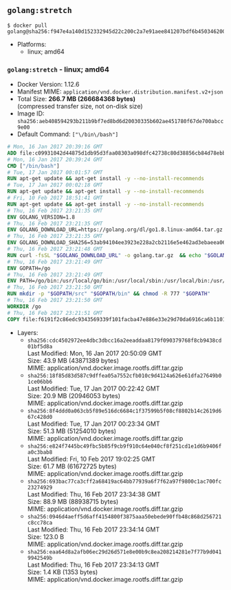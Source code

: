 ## `golang:stretch`

```console
$ docker pull golang@sha256:f947e4a140d152332945d22c200c2a7e91aee841207bdf6b4503462007979ad2
```

-	Platforms:
	-	linux; amd64

### `golang:stretch` - linux; amd64

-	Docker Version: 1.12.6
-	Manifest MIME: `application/vnd.docker.distribution.manifest.v2+json`
-	Total Size: **266.7 MB (266684368 bytes)**  
	(compressed transfer size, not on-disk size)
-	Image ID: `sha256:aeb408594293b211b9bf7ed8bd6d20030335b602ae451780f67de700abcc9e00`
-	Default Command: `["\/bin\/bash"]`

```dockerfile
# Mon, 16 Jan 2017 20:39:16 GMT
ADD file:c09931042d44875d1db95d3faa08303a098dfc42738c80d38856cb84d78ebbda in / 
# Mon, 16 Jan 2017 20:39:24 GMT
CMD ["/bin/bash"]
# Tue, 17 Jan 2017 00:01:57 GMT
RUN apt-get update && apt-get install -y --no-install-recommends 		ca-certificates 		curl 		wget 	&& rm -rf /var/lib/apt/lists/*
# Tue, 17 Jan 2017 00:02:18 GMT
RUN apt-get update && apt-get install -y --no-install-recommends 		bzr 		git 		mercurial 		openssh-client 		subversion 				procps 	&& rm -rf /var/lib/apt/lists/*
# Fri, 10 Feb 2017 18:51:41 GMT
RUN apt-get update && apt-get install -y --no-install-recommends 		g++ 		gcc 		libc6-dev 		make 		pkg-config 	&& rm -rf /var/lib/apt/lists/*
# Thu, 16 Feb 2017 23:21:35 GMT
ENV GOLANG_VERSION=1.8
# Thu, 16 Feb 2017 23:21:35 GMT
ENV GOLANG_DOWNLOAD_URL=https://golang.org/dl/go1.8.linux-amd64.tar.gz
# Thu, 16 Feb 2017 23:21:35 GMT
ENV GOLANG_DOWNLOAD_SHA256=53ab94104ee3923e228a2cb2116e5e462ad3ebaeea06ff04463479d7f12d27ca
# Thu, 16 Feb 2017 23:21:48 GMT
RUN curl -fsSL "$GOLANG_DOWNLOAD_URL" -o golang.tar.gz 	&& echo "$GOLANG_DOWNLOAD_SHA256  golang.tar.gz" | sha256sum -c - 	&& tar -C /usr/local -xzf golang.tar.gz 	&& rm golang.tar.gz
# Thu, 16 Feb 2017 23:21:49 GMT
ENV GOPATH=/go
# Thu, 16 Feb 2017 23:21:49 GMT
ENV PATH=/go/bin:/usr/local/go/bin:/usr/local/sbin:/usr/local/bin:/usr/sbin:/usr/bin:/sbin:/bin
# Thu, 16 Feb 2017 23:21:50 GMT
RUN mkdir -p "$GOPATH/src" "$GOPATH/bin" && chmod -R 777 "$GOPATH"
# Thu, 16 Feb 2017 23:21:50 GMT
WORKDIR /go
# Thu, 16 Feb 2017 23:21:51 GMT
COPY file:f6191f2c86edc9343569339f101facba47e886e33e29d70da6916ca6b1101a53 in /usr/local/bin/ 
```

-	Layers:
	-	`sha256:cdc4502972ee4dbc3dbcc16a2eeaddaa8179f090379768f8cb9438cd01bf5d8a`  
		Last Modified: Mon, 16 Jan 2017 20:50:09 GMT  
		Size: 43.9 MB (43871389 bytes)  
		MIME: application/vnd.docker.image.rootfs.diff.tar.gzip
	-	`sha256:18f85d83d587c9dffea05a7552cfb010c9d4124a626e61dfa27649b01ce06bb6`  
		Last Modified: Tue, 17 Jan 2017 00:22:42 GMT  
		Size: 20.9 MB (20946053 bytes)  
		MIME: application/vnd.docker.image.rootfs.diff.tar.gzip
	-	`sha256:8f4ddd0a063cb5f89e516dc6684c1f37599b5f08cf8802b14c2619d667c428d0`  
		Last Modified: Tue, 17 Jan 2017 00:23:34 GMT  
		Size: 51.3 MB (51254010 bytes)  
		MIME: application/vnd.docker.image.rootfs.diff.tar.gzip
	-	`sha256:e824f7445bc49fbc5b85f9cb9f910c64e040cf8f251cd1e1d6b9406fa0c3bab8`  
		Last Modified: Fri, 10 Feb 2017 19:02:25 GMT  
		Size: 61.7 MB (61672725 bytes)  
		MIME: application/vnd.docker.image.rootfs.diff.tar.gzip
	-	`sha256:693bac77ca3cff2a68419ac64bb77939a6f7f62a97f9800c1ac700fc23274929`  
		Last Modified: Thu, 16 Feb 2017 23:34:38 GMT  
		Size: 88.9 MB (88938715 bytes)  
		MIME: application/vnd.docker.image.rootfs.diff.tar.gzip
	-	`sha256:0946d4aeff5d6aff4154800f3875aaa50ebede90ffb48c868d256721c8cc78ca`  
		Last Modified: Thu, 16 Feb 2017 23:34:14 GMT  
		Size: 123.0 B  
		MIME: application/vnd.docker.image.rootfs.diff.tar.gzip
	-	`sha256:eaa64d8a2afb06ec29d26d571e8e00b9c8ea208214281e7f77b9d0419942549b`  
		Last Modified: Thu, 16 Feb 2017 23:34:13 GMT  
		Size: 1.4 KB (1353 bytes)  
		MIME: application/vnd.docker.image.rootfs.diff.tar.gzip
